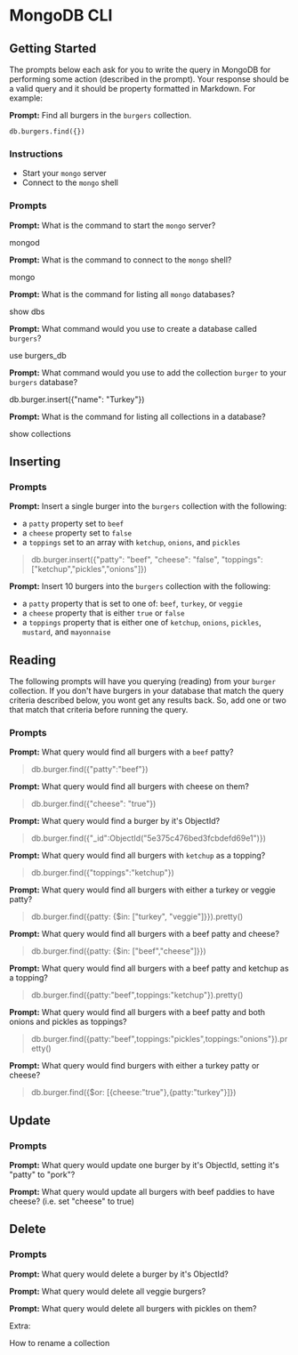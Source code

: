 # MongoDB CLI

## Getting Started

The prompts below each ask for you to write the query in MongoDB for performing
some action (described in the prompt). Your response should be a valid query and
it should be property formatted in Markdown. For example:

**Prompt:** Find all burgers in the `burgers` collection.

```
db.burgers.find({})
```

### Instructions

* Start your `mongo` server
* Connect to the `mongo` shell

### Prompts

**Prompt:** What is the command to start the `mongo` server?

mongod

**Prompt:** What is the command to connect to the `mongo` shell?

mongo

**Prompt:** What is the command for listing all `mongo` databases?

show dbs

**Prompt:** What command would you use to create a database called `burgers`?

use burgers_db

**Prompt:** What command would you use to add the collection `burger` to your
`burgers` database?

db.burger.insert({"name": "Turkey"})

**Prompt:** What is the command for listing all collections in a database?

show collections

## Inserting

### Prompts

**Prompt:** Insert a single burger into the `burgers` collection with the
following:

* a `patty` property set to `beef`
* a `cheese` property set to `false`
* a `toppings` set to an array with `ketchup`, `onions`, and `pickles`

> db.burger.insert({"patty": "beef", "cheese": "false", "toppings": ["ketchup","pickles","onions"]})


**Prompt:** Insert 10 burgers into the `burgers` collection with the following:

* a `patty` property that is set to one of: `beef`, `turkey`, or `veggie`
* a `cheese` property that is either `true` or `false`
* a `toppings` property that is either one of `ketchup`, `onions`, `pickles`,
  `mustard`, and `mayonnaise`





## Reading

The following prompts will have you querying (reading) from your `burger`
collection. If you don't have burgers in your database that match the query
criteria described below, you wont get any results back. So, add one or two that
match that criteria before running the query.

### Prompts

**Prompt:** What query would find all burgers with a `beef` patty?

> db.burger.find({"patty":"beef"})

**Prompt:** What query would find all burgers with cheese on them?

> db.burger.find({"cheese": "true"})

**Prompt:** What query would find a burger by it's ObjectId?

> db.burger.find({"_id":ObjectId("5e375c476bed3fcbdefd69e1")})

**Prompt:** What query would find all burgers with `ketchup` as a topping?

> db.burger.find({"toppings":"ketchup"})

**Prompt:** What query would find all burgers with either a turkey or veggie
patty?

> db.burger.find({patty: {$in: ["turkey", "veggie"]}}).pretty()

**Prompt:** What query would find all burgers with a beef patty and cheese?

> db.burger.find({patty: {$in: ["beef","cheese"]}})

**Prompt:** What query would find all burgers with a beef patty and ketchup as
a topping?

> db.burger.find({patty:"beef",toppings:"ketchup"}).pretty()

**Prompt:** What query would find all burgers with a beef patty and both onions
and pickles as toppings?

> db.burger.find({patty:"beef",toppings:"pickles",toppings:"onions"}).pretty()

**Prompt:** What query would find burgers with either a turkey patty or cheese?

> db.burger.find({$or: [{cheese:"true"},{patty:"turkey"}]})

## Update

### Prompts

**Prompt:** What query would update one burger by it's ObjectId, setting it's
"patty" to "pork"?



**Prompt:** What query would update all burgers with beef paddies to have
cheese? (i.e. set "cheese" to true)

## Delete

### Prompts

**Prompt:** What query would delete a burger by it's ObjectId?

**Prompt:** What query would delete all veggie burgers?

**Prompt:** What query would delete all burgers with pickles on them?



Extra:

How to rename a collection